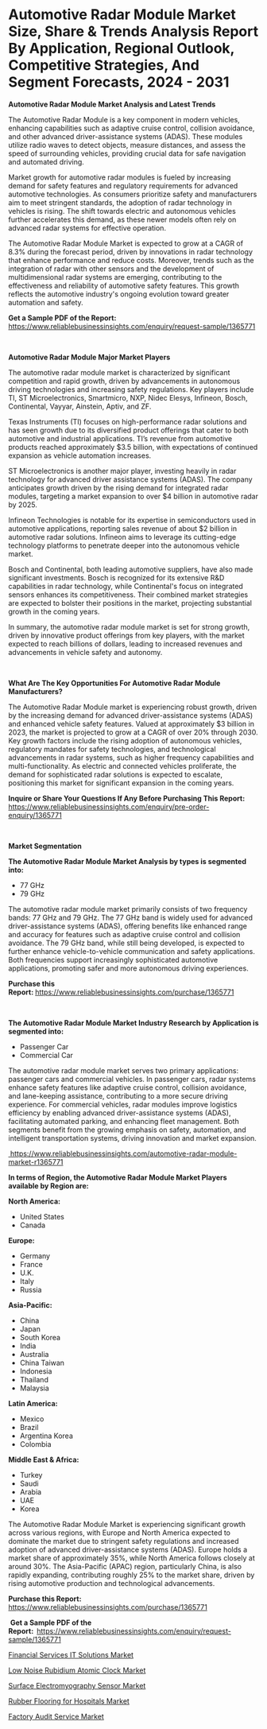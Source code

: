 <p><h1>Automotive Radar Module Market Size, Share & Trends Analysis Report By Application, Regional Outlook, Competitive Strategies, And Segment Forecasts, 2024 - 2031</h1></p><p><strong>Automotive Radar Module Market Analysis and Latest Trends</strong></p>
<p><p>The Automotive Radar Module is a key component in modern vehicles, enhancing capabilities such as adaptive cruise control, collision avoidance, and other advanced driver-assistance systems (ADAS). These modules utilize radio waves to detect objects, measure distances, and assess the speed of surrounding vehicles, providing crucial data for safe navigation and automated driving.</p><p>Market growth for automotive radar modules is fueled by increasing demand for safety features and regulatory requirements for advanced automotive technologies. As consumers prioritize safety and manufacturers aim to meet stringent standards, the adoption of radar technology in vehicles is rising. The shift towards electric and autonomous vehicles further accelerates this demand, as these newer models often rely on advanced radar systems for effective operation.</p><p>The Automotive Radar Module Market is expected to grow at a CAGR of 8.3% during the forecast period, driven by innovations in radar technology that enhance performance and reduce costs. Moreover, trends such as the integration of radar with other sensors and the development of multidimensional radar systems are emerging, contributing to the effectiveness and reliability of automotive safety features. This growth reflects the automotive industry's ongoing evolution toward greater automation and safety.</p></p>
<p><strong>Get a Sample PDF of the Report:&nbsp;</strong> <a href="https://www.reliablebusinessinsights.com/enquiry/request-sample/1365771?utm_campaign=62&utm_medium=2&utm_source=Github&utm_content=ia&utm_term=06122024&utm_id=automotive-radar-module">https://www.reliablebusinessinsights.com/enquiry/request-sample/1365771</a></p>
<p>&nbsp;</p>
<p><strong>Automotive Radar Module Major Market Players</strong></p>
<p><p>The automotive radar module market is characterized by significant competition and rapid growth, driven by advancements in autonomous driving technologies and increasing safety regulations. Key players include TI, ST Microelectronics, Smartmicro, NXP, Nidec Elesys, Infineon, Bosch, Continental, Vayyar, Ainstein, Aptiv, and ZF.</p><p>Texas Instruments (TI) focuses on high-performance radar solutions and has seen growth due to its diversified product offerings that cater to both automotive and industrial applications. TI’s revenue from automotive products reached approximately $3.5 billion, with expectations of continued expansion as vehicle automation increases.</p><p>ST Microelectronics is another major player, investing heavily in radar technology for advanced driver assistance systems (ADAS). The company anticipates growth driven by the rising demand for integrated radar modules, targeting a market expansion to over $4 billion in automotive radar by 2025.</p><p>Infineon Technologies is notable for its expertise in semiconductors used in automotive applications, reporting sales revenue of about $2 billion in automotive radar solutions. Infineon aims to leverage its cutting-edge technology platforms to penetrate deeper into the autonomous vehicle market.</p><p>Bosch and Continental, both leading automotive suppliers, have also made significant investments. Bosch is recognized for its extensive R&D capabilities in radar technology, while Continental's focus on integrated sensors enhances its competitiveness. Their combined market strategies are expected to bolster their positions in the market, projecting substantial growth in the coming years.</p><p>In summary, the automotive radar module market is set for strong growth, driven by innovative product offerings from key players, with the market expected to reach billions of dollars, leading to increased revenues and advancements in vehicle safety and autonomy.</p></p>
<p>&nbsp;</p>
<p><strong>What Are The Key Opportunities For Automotive Radar Module Manufacturers?</strong></p>
<p><p>The Automotive Radar Module market is experiencing robust growth, driven by the increasing demand for advanced driver-assistance systems (ADAS) and enhanced vehicle safety features. Valued at approximately $3 billion in 2023, the market is projected to grow at a CAGR of over 20% through 2030. Key growth factors include the rising adoption of autonomous vehicles, regulatory mandates for safety technologies, and technological advancements in radar systems, such as higher frequency capabilities and multi-functionality. As electric and connected vehicles proliferate, the demand for sophisticated radar solutions is expected to escalate, positioning this market for significant expansion in the coming years.</p></p>
<p><strong>Inquire or Share Your Questions If Any Before Purchasing This Report:</strong> <a href="https://www.reliablebusinessinsights.com/enquiry/pre-order-enquiry/1365771?utm_campaign=62&utm_medium=2&utm_source=Github&utm_content=ia&utm_term=06122024&utm_id=automotive-radar-module">https://www.reliablebusinessinsights.com/enquiry/pre-order-enquiry/1365771</a></p>
<p>&nbsp;</p>
<p><strong>Market Segmentation</strong></p>
<p><strong>The Automotive Radar Module Market Analysis by types is segmented into:</strong></p>
<p><ul><li>77 GHz</li><li>79 GHz</li></ul></p>
<p><p>The automotive radar module market primarily consists of two frequency bands: 77 GHz and 79 GHz. The 77 GHz band is widely used for advanced driver-assistance systems (ADAS), offering benefits like enhanced range and accuracy for features such as adaptive cruise control and collision avoidance. The 79 GHz band, while still being developed, is expected to further enhance vehicle-to-vehicle communication and safety applications. Both frequencies support increasingly sophisticated automotive applications, promoting safer and more autonomous driving experiences.</p></p>
<p><strong>Purchase this Report:&nbsp;</strong><a href="https://www.reliablebusinessinsights.com/purchase/1365771?utm_campaign=62&utm_medium=2&utm_source=Github&utm_content=ia&utm_term=06122024&utm_id=automotive-radar-module">https://www.reliablebusinessinsights.com/purchase/1365771</a></p>
<p>&nbsp;</p>
<p><strong>The Automotive Radar Module Market Industry Research by Application is segmented into:</strong></p>
<p><ul><li>Passenger Car</li><li>Commercial Car</li></ul></p>
<p><p>The automotive radar module market serves two primary applications: passenger cars and commercial vehicles. In passenger cars, radar systems enhance safety features like adaptive cruise control, collision avoidance, and lane-keeping assistance, contributing to a more secure driving experience. For commercial vehicles, radar modules improve logistics efficiency by enabling advanced driver-assistance systems (ADAS), facilitating automated parking, and enhancing fleet management. Both segments benefit from the growing emphasis on safety, automation, and intelligent transportation systems, driving innovation and market expansion.</p></p>
<p><a href="https://www.reliablebusinessinsights.com/automotive-radar-module-market-r1365771?utm_campaign=62&utm_medium=2&utm_source=Github&utm_content=ia&utm_term=06122024&utm_id=automotive-radar-module">&nbsp;https://www.reliablebusinessinsights.com/automotive-radar-module-market-r1365771</a></p>
<p><strong>In terms of Region, the Automotive Radar Module Market Players available by Region are:</strong></p>
<p>
    <p> <strong> North America: </strong>
        <ul>
            <li>United States</li>
            <li>Canada</li>
        </ul>
        </p> 
    <p> <strong> Europe: </strong>
        <ul>
            <li>Germany</li>
            <li>France</li>
            <li>U.K.</li>
            <li>Italy</li>
            <li>Russia</li>
        </ul>
        </p> 
    <p> <strong> Asia-Pacific: </strong>
        <ul>
            <li>China</li>
            <li>Japan</li>
            <li>South Korea</li>
            <li>India</li>
            <li>Australia</li>
            <li>China Taiwan</li>
            <li>Indonesia</li>
            <li>Thailand</li>
            <li>Malaysia</li>
        </ul>
        </p> 
    <p> <strong> Latin America: </strong>
        <ul>
            <li>Mexico</li>
            <li>Brazil</li>
            <li>Argentina Korea</li>
            <li>Colombia</li>
        </ul>
        </p> 
    <p> <strong> Middle East & Africa: </strong>
        <ul>
            <li>Turkey</li>
            <li>Saudi</li>
            <li>Arabia</li>
            <li>UAE</li>
            <li>Korea</li>
        </ul>
    </p>
    </p>
<p><p>The Automotive Radar Module Market is experiencing significant growth across various regions, with Europe and North America expected to dominate the market due to stringent safety regulations and increased adoption of advanced driver-assistance systems (ADAS). Europe holds a market share of approximately 35%, while North America follows closely at around 30%. The Asia-Pacific (APAC) region, particularly China, is also rapidly expanding, contributing roughly 25% to the market share, driven by rising automotive production and technological advancements.</p></p>
<p><strong>Purchase this Report: </strong><a href="https://www.reliablebusinessinsights.com/purchase/1365771?utm_campaign=62&utm_medium=2&utm_source=Github&utm_content=ia&utm_term=06122024&utm_id=automotive-radar-module">https://www.reliablebusinessinsights.com/purchase/1365771</a></p>
<p>&nbsp;<strong>Get a Sample PDF of the Report:&nbsp;&nbsp;</strong><a href="https://www.reliablebusinessinsights.com/enquiry/request-sample/1365771?utm_campaign=62&utm_medium=2&utm_source=Github&utm_content=ia&utm_term=06122024&utm_id=automotive-radar-module">https://www.reliablebusinessinsights.com/enquiry/request-sample/1365771</a></p>
<p><strong></strong></p>
<p><p><a href="https://www.linkedin.com/pulse/financial-services-solutions-market-assessment-predictive-htw2f?utm_campaign=62&utm_medium=2&utm_source=Github&utm_content=ia&utm_term=06122024&utm_id=automotive-radar-module">Financial Services IT Solutions Market</a></p><p><a href="https://issuu.com/reportprime-2/docs/low-noise-rubidium-atomic-clock-market-size-2030.p?utm_campaign=62&utm_medium=2&utm_source=Github&utm_content=ia&utm_term=06122024&utm_id=automotive-radar-module">Low Noise Rubidium Atomic Clock Market</a></p><p><a href="https://issuu.com/reportprime-2/docs/surface-electromyography-sensor-market-size-2030.p?utm_campaign=62&utm_medium=2&utm_source=Github&utm_content=ia&utm_term=06122024&utm_id=automotive-radar-module">Surface Electromyography Sensor Market</a></p><p><a href="https://github.com/wileonie19657/Market-Research-Report-List-1/blob/main/rubber-flooring-for-hospitals-market.md?utm_campaign=62&utm_medium=2&utm_source=Github&utm_content=ia&utm_term=06122024&utm_id=automotive-radar-module">Rubber Flooring for Hospitals Market</a></p><p><a href="https://www.linkedin.com/pulse/regional-segment-trends-factory-audit-service-market-2024-dnykf?utm_campaign=62&utm_medium=2&utm_source=Github&utm_content=ia&utm_term=06122024&utm_id=automotive-radar-module">Factory Audit Service Market</a></p></p>